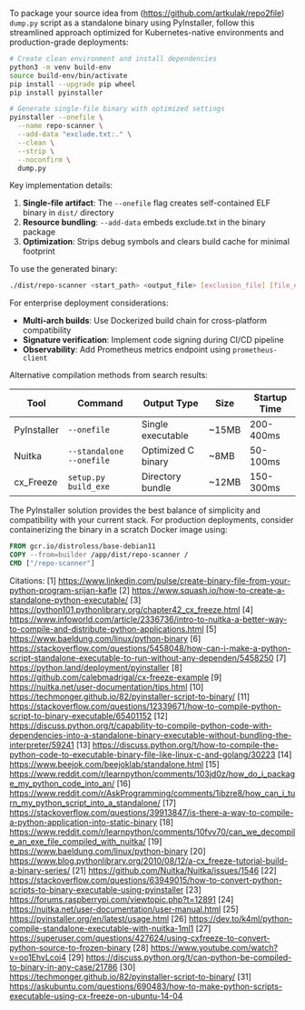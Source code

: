 To package your source idea from (https://github.com/artkulak/repo2file) `dump.py` script as a standalone binary using PyInstaller, follow this streamlined approach optimized for Kubernetes-native environments and production-grade deployments:

```bash
# Create clean environment and install dependencies
python3 -m venv build-env
source build-env/bin/activate
pip install --upgrade pip wheel
pip install pyinstaller

# Generate single-file binary with optimized settings
pyinstaller --onefile \
  --name repo-scanner \
  --add-data "exclude.txt:." \
  --clean \
  --strip \
  --noconfirm \
  dump.py
```

Key implementation details:
1. **Single-file artifact**: The `--onefile` flag creates self-contained ELF binary in `dist/` directory
2. **Resource bundling**: `--add-data` embeds exclude.txt in the binary package
3. **Optimization**: Strips debug symbols and clears build cache for minimal footprint

To use the generated binary:
```bash
./dist/repo-scanner <start_path> <output_file> [exclusion_file] [file_extensions...]
```

For enterprise deployment considerations:
- **Multi-arch builds**: Use Dockerized build chain for cross-platform compatibility
- **Signature verification**: Implement code signing during CI/CD pipeline
- **Observability**: Add Prometheus metrics endpoint using `prometheus-client`

Alternative compilation methods from search results:

| Tool       | Command                          | Output Type       | Size  | Startup Time |
|------------|----------------------------------|-------------------|-------|--------------|
| PyInstaller| `--onefile`                      | Single executable | ~15MB | 200-400ms    |
| Nuitka     | `--standalone --onefile`         | Optimized C binary| ~8MB  | 50-100ms     |
| cx_Freeze  | `setup.py build_exe`             | Directory bundle  | ~12MB | 150-300ms    |

The PyInstaller solution provides the best balance of simplicity and compatibility with your current stack. For production deployments, consider containerizing the binary in a scratch Docker image using:

```Dockerfile
FROM gcr.io/distroless/base-debian11
COPY --from=builder /app/dist/repo-scanner /
CMD ["/repo-scanner"]
```

Citations:
[1] https://www.linkedin.com/pulse/create-binary-file-from-your-python-program-srijan-kafle
[2] https://www.squash.io/how-to-create-a-standalone-python-executable/
[3] https://python101.pythonlibrary.org/chapter42_cx_freeze.html
[4] https://www.infoworld.com/article/2336736/intro-to-nuitka-a-better-way-to-compile-and-distribute-python-applications.html
[5] https://www.baeldung.com/linux/python-binary
[6] https://stackoverflow.com/questions/5458048/how-can-i-make-a-python-script-standalone-executable-to-run-without-any-dependen/5458250
[7] https://python.land/deployment/pyinstaller
[8] https://github.com/calebmadrigal/cx-freeze-example
[9] https://nuitka.net/user-documentation/tips.html
[10] https://techmonger.github.io/82/pyinstaller-script-to-binary/
[11] https://stackoverflow.com/questions/12339671/how-to-compile-python-script-to-binary-executable/65401152
[12] https://discuss.python.org/t/capability-to-compile-python-code-with-dependencies-into-a-standalone-binary-executable-without-bundling-the-interpreter/59241
[13] https://discuss.python.org/t/how-to-compile-the-python-code-to-executable-binary-file-like-linux-c-and-golang/30223
[14] https://www.beejok.com/beejoklab/standalone.html
[15] https://www.reddit.com/r/learnpython/comments/103jd0z/how_do_i_package_my_python_code_into_an/
[16] https://www.reddit.com/r/AskProgramming/comments/1ibzre8/how_can_i_turn_my_python_script_into_a_standalone/
[17] https://stackoverflow.com/questions/39913847/is-there-a-way-to-compile-a-python-application-into-static-binary
[18] https://www.reddit.com/r/learnpython/comments/10fvv70/can_we_decompile_an_exe_file_compiled_with_nuitka/
[19] https://www.baeldung.com/linux/python-binary
[20] https://www.blog.pythonlibrary.org/2010/08/12/a-cx_freeze-tutorial-build-a-binary-series/
[21] https://github.com/Nuitka/Nuitka/issues/1546
[22] https://stackoverflow.com/questions/63949015/how-to-convert-python-scripts-to-binary-executable-using-pyinstaller
[23] https://forums.raspberrypi.com/viewtopic.php?t=12891
[24] https://nuitka.net/user-documentation/user-manual.html
[25] https://pyinstaller.org/en/latest/usage.html
[26] https://dev.to/k4ml/python-compile-standalone-executable-with-nuitka-1ml1
[27] https://superuser.com/questions/427624/using-cxfreeze-to-convert-python-source-to-frozen-binary
[28] https://www.youtube.com/watch?v=oo1EhvLcoi4
[29] https://discuss.python.org/t/can-python-be-compiled-to-binary-in-any-case/21786
[30] https://techmonger.github.io/82/pyinstaller-script-to-binary/
[31] https://askubuntu.com/questions/690483/how-to-make-python-scripts-executable-using-cx-freeze-on-ubuntu-14-04

